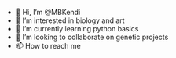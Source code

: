 - 👋 Hi, I’m @MBKendi
- 👀 I’m interested in biology and art
- 🌱 I’m currently learning python basics
- 💞️ I’m looking to collaborate on genetic projects
- 📫 How to reach me 

<!---
MBKendi/MBKendi is a ✨ special ✨ repository because its `README.md` (this file) appears on your GitHub profile.
You can click the Preview link to take a look at your changes.
--->
